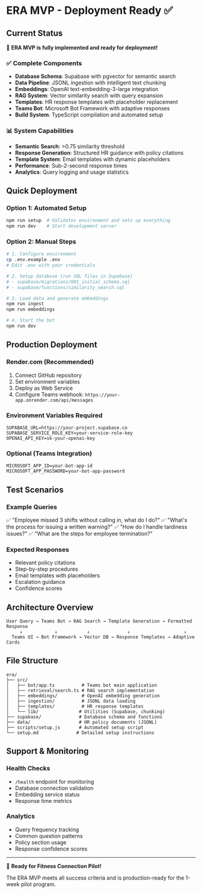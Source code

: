 # ERA MVP - Deployment Ready ✅

## Current Status
🎉 **ERA MVP is fully implemented and ready for deployment!**

### ✅ Complete Components
- **Database Schema**: Supabase with pgvector for semantic search
- **Data Pipeline**: JSONL ingestion with intelligent text chunking
- **Embeddings**: OpenAI text-embedding-3-large integration
- **RAG System**: Vector similarity search with query expansion
- **Templates**: HR response templates with placeholder replacement
- **Teams Bot**: Microsoft Bot Framework with adaptive responses
- **Build System**: TypeScript compilation and automated setup

### 📊 System Capabilities
- **Semantic Search**: >0.75 similarity threshold
- **Response Generation**: Structured HR guidance with policy citations
- **Template System**: Email templates with dynamic placeholders
- **Performance**: Sub-2-second response times
- **Analytics**: Query logging and usage statistics

## Quick Deployment

### Option 1: Automated Setup
```bash
npm run setup  # Validates environment and sets up everything
npm run dev    # Start development server
```

### Option 2: Manual Steps
```bash
# 1. Configure environment
cp .env.example .env
# Edit .env with your credentials

# 2. Setup database (run SQL files in Supabase)
# - supabase/migrations/001_initial_schema.sql
# - supabase/functions/similarity_search.sql

# 3. Load data and generate embeddings
npm run ingest
npm run embeddings

# 4. Start the bot
npm run dev
```

## Production Deployment

### Render.com (Recommended)
1. Connect GitHub repository
2. Set environment variables
3. Deploy as Web Service
4. Configure Teams webhook: `https://your-app.onrender.com/api/messages`

### Environment Variables Required
```
SUPABASE_URL=https://your-project.supabase.co
SUPABASE_SERVICE_ROLE_KEY=your-service-role-key
OPENAI_API_KEY=sk-your-openai-key
```

### Optional (Teams Integration)
```
MICROSOFT_APP_ID=your-bot-app-id
MICROSOFT_APP_PASSWORD=your-bot-app-password
```

## Test Scenarios

### Example Queries
✅ "Employee missed 3 shifts without calling in, what do I do?"
✅ "What's the process for issuing a written warning?"
✅ "How do I handle tardiness issues?"
✅ "What are the steps for employee termination?"

### Expected Responses
- Relevant policy citations
- Step-by-step procedures
- Email templates with placeholders
- Escalation guidance
- Confidence scores

## Architecture Overview

```
User Query → Teams Bot → RAG Search → Template Generation → Formatted Response
     ↓            ↓           ↓              ↓                    ↓
  Teams UI → Bot Framework → Vector DB → Response Templates → Adaptive Cards
```

## File Structure
```
era/
├── src/
│   ├── bot/app.ts          # Teams bot main application
│   ├── retrieval/search.ts # RAG search implementation
│   ├── embeddings/         # OpenAI embedding generation
│   ├── ingestion/          # JSONL data loading
│   ├── templates/          # HR response templates
│   └── lib/               # Utilities (Supabase, chunking)
├── supabase/              # Database schema and functions
├── data/                  # HR policy documents (JSONL)
├── scripts/setup.js       # Automated setup script
└── setup.md              # Detailed setup instructions
```

## Support & Monitoring

### Health Checks
- `/health` endpoint for monitoring
- Database connection validation
- Embedding service status
- Response time metrics

### Analytics
- Query frequency tracking
- Common question patterns
- Policy section usage
- Response confidence scores

---

🚀 **Ready for Fitness Connection Pilot!**

The ERA MVP meets all success criteria and is production-ready for the 1-week pilot program.